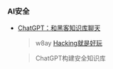 ### AI安全

- [ChatGPT：和黑客知识库聊天](https://mp.weixin.qq.com/s/dteH4oP24qGY-4l3xSl7Vg)

  > w8ay [Hacking就是好玩](javascript:void(0);)

  > ChatGPT构建安全知识库

### 